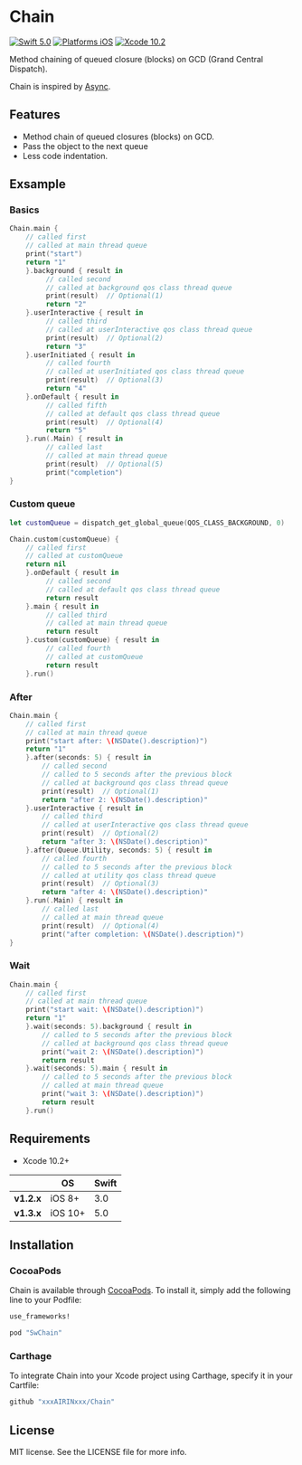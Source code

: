 # Chain

[![Swift 5.0](https://img.shields.io/badge/Swift-5.0-orange.svg?style=flat)](https://developer.apple.com/swift/)
[![Platforms iOS](https://img.shields.io/badge/Platforms-iOS-lightgray.svg?style=flat)](https://developer.apple.com/swift/)
[![Xcode 10.2](https://img.shields.io/badge/Xcode-10.2-blue.svg?style=flat)](https://developer.apple.com/swift/)

Method chaining of queued closure (blocks) on GCD (Grand Central Dispatch).

Chain is inspired by [Async](https://github.com/duemunk/Async).

## Features

- Method chain of queued  closures (blocks) on GCD.
- Pass the object to the next queue
- Less code indentation.

## Exsample


### Basics

```swift
Chain.main {
    // called first
    // called at main thread queue
    print("start")
    return "1"
    }.background { result in
         // called second
         // called at background qos class thread queue
         print(result)  // Optional(1)
         return "2"
    }.userInteractive { result in
         // called third
         // called at userInteractive qos class thread queue
         print(result)  // Optional(2)
         return "3"
    }.userInitiated { result in
         // called fourth
         // called at userInitiated qos class thread queue
         print(result)  // Optional(3)
         return "4"
    }.onDefault { result in
         // called fifth
         // called at default qos class thread queue
         print(result)  // Optional(4)
         return "5"
    }.run(.Main) { result in
         // called last
         // called at main thread queue
         print(result)  // Optional(5)
         print("completion")
}
```

### Custom queue

```swift
let customQueue = dispatch_get_global_queue(QOS_CLASS_BACKGROUND, 0)

Chain.custom(customQueue) {
    // called first
    // called at customQueue
    return nil
    }.onDefault { result in
         // called second
         // called at default qos class thread queue
         return result
    }.main { result in
         // called third
         // called at main thread queue
         return result
    }.custom(customQueue) { result in
         // called fourth
         // called at customQueue
         return result
    }.run()
```

### After

```swift
Chain.main {
    // called first
    // called at main thread queue
    print("start after: \(NSDate().description)")
    return "1"
    }.after(seconds: 5) { result in
        // called second
        // called to 5 seconds after the previous block
        // called at background qos class thread queue
        print(result)  // Optional(1)
        return "after 2: \(NSDate().description)"
    }.userInteractive { result in
        // called third
        // called at userInteractive qos class thread queue
        print(result)  // Optional(2)
        return "after 3: \(NSDate().description)"
    }.after(Queue.Utility, seconds: 5) { result in
        // called fourth
        // called to 5 seconds after the previous block
        // called at utility qos class thread queue
        print(result)  // Optional(3)
        return "after 4: \(NSDate().description)"
    }.run(.Main) { result in
        // called last
        // called at main thread queue
        print(result)  // Optional(4)
        print("after completion: \(NSDate().description)")
}
```

### Wait

```swift
Chain.main {
    // called first
    // called at main thread queue
    print("start wait: \(NSDate().description)")
    return "1"
    }.wait(seconds: 5).background { result in
        // called to 5 seconds after the previous block
        // called at background qos class thread queue
        print("wait 2: \(NSDate().description)")
        return result
    }.wait(seconds: 5).main { result in
        // called to 5 seconds after the previous block
        // called at main thread queue
        print("wait 3: \(NSDate().description)")
        return result
    }.run()


```

## Requirements

* Xcode 10.2+

|            | OS                         | Swift         |
|------------|------------------|--------------|
| **v1.2.x** | iOS 8+ | 3.0      |
| **v1.3.x** | iOS 10+ | 5.0      |


## Installation

### CocoaPods

Chain is available through [CocoaPods](http://cocoapods.org). To install
it, simply add the following line to your Podfile:

```ruby
use_frameworks!

pod "SwChain"
```

### Carthage

To integrate Chain into your Xcode project using Carthage, specify it in your Cartfile:

```ruby
github "xxxAIRINxxx/Chain"
```

## License

MIT license. See the LICENSE file for more info.
